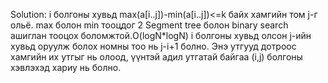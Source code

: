 Solution: i болгоны хувьд max(a[i..j])-min(a[i..j])<=k байх хамгийн том j-г ольё.
  max болон min тооцдог 2 Segment tree болон binary search ашиглан тооцох боломжтой.O(logN*logN)
i болгоны хувьд олсон j-ийн хувьд оруулж болох номны тоо нь j-i+1 болно. Энэ утгууд дотроос хамгийн их утгыг нь олоод, үүнтэй адил утгатай байгаа (i,j) болгоны хэвлэхэд хариу нь болно.